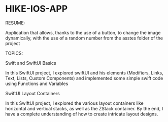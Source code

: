 # HIKE-IOS-APP
RESUME: 


Application that allows, thanks to the use of a button, to change the image dynamically, with the use of a random number from the asstes folder of the project

TOPICS: 


Swift and SwiftUI Basics


In this SwiftUI project, I explored swiftUI and his elements (Modifiers, Links, Text, Lists, Custom Components) and implemented some simple swift code using Functions and Variables 
 
 
 SwiftUI Layout Containers

 
In this SwiftUI project, I explored the various layout containers like horizontal and vertical stacks, as well as the ZStack container. By the end, I have a complete understanding of how to create intricate layout designs.

